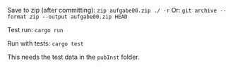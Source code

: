 Save to zip (after committing): `zip aufgabe00.zip ./ -r`
Or: `git archive --format zip --output aufgabe00.zip HEAD`

Test run: `cargo run`

Run with tests: `cargo test`

This needs the test data in the `pubInst` folder.
